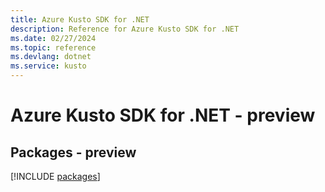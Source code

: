 ```yaml
---
title: Azure Kusto SDK for .NET
description: Reference for Azure Kusto SDK for .NET
ms.date: 02/27/2024
ms.topic: reference
ms.devlang: dotnet
ms.service: kusto
---
```

# Azure Kusto SDK for .NET - preview
## Packages - preview
[!INCLUDE [packages](kusto-index.md)]